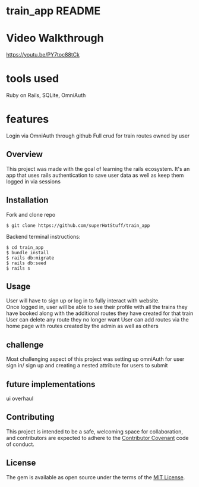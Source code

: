 # train_app README

# Video Walkthrough

https://youtu.be/PY7toc88tCk

# tools used

Ruby on Rails, SQLite, OmniAuth

# features

Login via OmniAuth through github
Full crud for train routes owned by user

## Overview

This project was made with the goal of learning the rails ecosystem. It's an app that uses rails authentication to save user data as well as keep them logged in via sessions

## Installation

Fork and clone repo

    $ git clone https://github.com/superHotStuff/train_app
    
    
Backend terminal instructions: 

    $ cd train_app
    $ bundle install
    $ rails db:migrate
    $ rails db:seed
    $ rails s

## Usage

User will have to sign up or log in to fully interact with website.  
Once logged in, user will be able to see their profile with all the trains they have booked along with the additional routes they have created for that train
User can delete any route they no longer want
User can add routes via the home page with routes created by the admin as well as others

## challenge

Most challenging aspect of this project was setting up omniAuth for user sign in/ sign up and creating a nested attribute for users to submit

## future implementations

 ui overhaul

## Contributing

This project is intended to be a safe, welcoming space for collaboration, and contributors are expected to adhere to the [Contributor Covenant](http://contributor-covenant.org) code of conduct.

## License

The gem is available as open source under the terms of the [MIT License](https://opensource.org/licenses/MIT).

